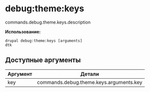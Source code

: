 # debug:theme:keys
commands.debug.theme.keys.description

**Использование:**
```
drupal debug:theme:keys [arguments]
dtk
```

## Доступные аргументы
Аргумент | Детали
---------|-------------
key | commands.debug.theme.keys.arguments.key
